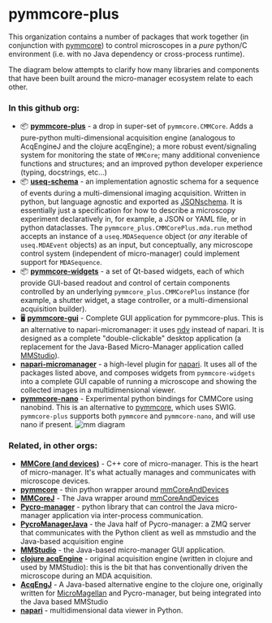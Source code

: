 # pymmcore-plus

This organization contains a number of packages that work together (in conjunction with [pymmcore](https://github.com/micro-manager/pymmcore))
to control microscopes in a _pure_ python/C environment (i.e. with no Java dependency or cross-process runtime).

The diagram below attempts to clarify how many libraries and components that have been built around the micro-manager ecosystem relate to each other.

### In this github org:
- 📦 **[pymmcore-plus](https://github.com/pymmcore-plus/pymmcore-plus)** - a drop in super-set of `pymmcore.CMMCore`. Adds a pure-python multi-dimensional acquisition engine (analogous to AcqEngineJ and the clojure acqEngine); a more robust event/signaling system for monitoring the state of `MMCore`; many additional convenience functions and structures; and an improved python developer experience (typing, docstrings, etc...)
- 📦 **[useq-schema](https://github.com/pymmcore-plus/useq-schema)** - an implementation agnostic schema for a sequence of events during a multi-dimensional imaging acquisition.  Written in python, but language agnostic and exported as [JSONschema](https://json-schema.org/). It is essentially just a specification for how to describe a microscopy experiment declaratively in, for example, a JSON or YAML file, or in python dataclasses. The `pymmcore_plus.CMMCorePlus.mda.run` method accepts an instance of a `useq.MDASequence` object (or *any* iterable of `useq.MDAEvent` objects) as an input, but conceptually, any microscope control system (independent of micro-manager) could implement support for `MDASequence`.
- 📦 **[pymmcore-widgets](https://github.com/pymmcore-plus/pymmcore-widgets)** -  a set of Qt-based widgets, each of which provide GUI-based readout and control of certain components controlled by an underlying `pymmcore_plus.CMMCorePlus` instance (for example, a shutter widget, a stage controller, or a multi-dimensional acquisition builder).
- 🖥️ **[pymmcore-gui](https://github.com/pymmcore-plus/pymmcore-gui)** - Complete GUI application for pymmcore-plus.  This is an alternative to napari-micromanager: it uses [ndv](https://github.com/pyapp-kit/ndv) instead of napari.  It is designed as a complete "double-clickable" desktop application (a replacement for the Java-Based Micro-Manager application called [MMStudio](https://github.com/micro-manager/micro-manager)).
- **[napari-micromanager](https://github.com/pymmcore-plus/napari-micromanager)** - a high-level plugin for [napari](https://github.com/napari/napari). It uses all of the packages listed above, and composes widgets from `pymmcore-widgets` into a complete GUI capable of running a microscope and showing the collected images in a multidimensional viewer.
- **[pymmcore-nano](https://github.com/pymmcore-plus/pymmcore-nano)** - Experimental python bindings for CMMCore using nanobind. This is an alternative to [pymmcore](https://github.com/micro-manager/pymmcore), which uses SWIG.  `pymmcore-plus` supports both `pymmcore` and `pymmcore-nano`, and will use nano if present.
![mm diagram](https://user-images.githubusercontent.com/1609449/202301602-00ba0fd8-df4f-4993-b0ad-8e3d1cefaf42.png)


### Related, in other orgs:
- **[MMCore (and devices)](https://github.com/micro-manager/mmCoreAndDevices)** - C++ core of micro-manager.  This is the heart of micro-manager.  It's what actually manages and communicates with microscope devices.
- **[pymmcore](https://github.com/micro-manager/pymmcore)** - thin python wrapper around [mmCoreAndDevices](https://github.com/micro-manager/mmCoreAndDevices)
- **[MMCoreJ](https://github.com/micro-manager/mmCoreAndDevices/tree/main/MMCoreJ_wrap)** - The Java wrapper around [mmCoreAndDevices](https://github.com/micro-manager/mmCoreAndDevices)
- **[Pycro-manager](https://github.com/micro-manager/pycro-manager)** - python library that can control the Java micro-manager application via inter-process communication.
- **[PycroManagerJava](https://github.com/micro-manager/pycro-manager)** - the Java half of Pycro-manager: a ZMQ server that communicates with the Python client as well as mmstudio and the Java-based acquisition engine
- **[MMStudio](https://github.com/micro-manager/micro-manager)** - the Java-based micro-manager GUI application.
- **[clojure acqEngine](https://github.com/micro-manager/micro-manager/tree/main/acqEngine/src/main/clj/org/micromanager)** - original acquisition engine (written in clojure and used by MMStudio): this is the bit that has conventionally driven the microscope during an MDA acquisition.
- **[AcqEngJ](https://github.com/micro-manager/AcqEngJ)** - A Java-based alternative engine to the clojure one, originally written for [MicroMagellan]([url](https://micro-manager.org/MicroMagellan)) and Pycro-manager, but being integrated into the Java based MMStudio
- **[napari](https://github.com/napari/napari)** - multidimensional data viewer in Python.
